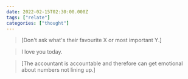 ```yaml
---
date: 2022-02-15T02:30:00.000Z
tags: ["relate"]
categories: ["thought"]
---
```

> [Don't ask what's their favourite X or most important Y.]

> I love you today.

> [The accountant is accountable and therefore can get emotional about numbers not lining up.]
